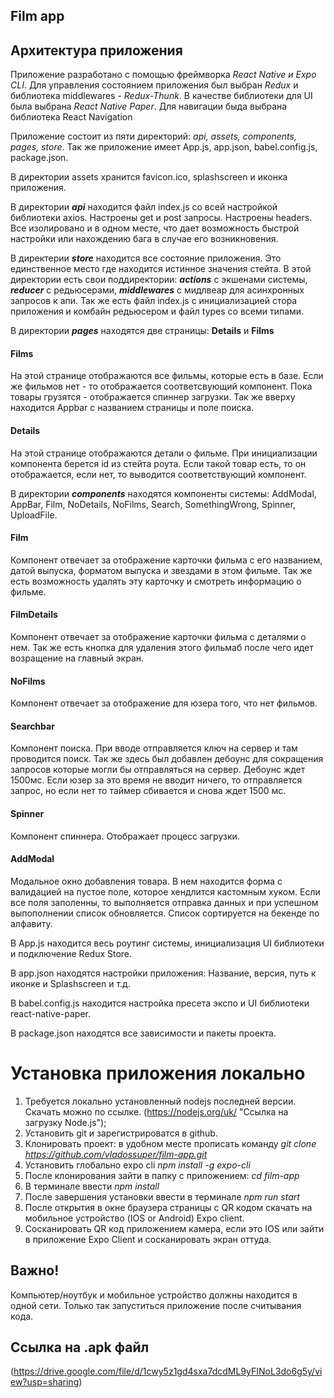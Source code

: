 ## Film app

## Архитектура приложения

Приложение разработано с помощью фреймворка *React Native и Expo CLI*. Для управления состоянием приложения был выбран *Redux* и библиотека middlewares - *Redux-Thunk*. В качестве библиотеки для UI была выбрана *React Native Paper*. Для навигации быда выбрана библиотека React Navigation

Приложение состоит из пяти директорий: *api, assets, components, pages, store*. Так же приложение имеет App.js, app.json, babel.config.js, package.json.

В директории assets хранится favicon.ico, splashscreen и иконка приложения.

В директории ***api*** находится файл index.js со всей настройкой библиотеки axios. Настроены get и post запросы. Настроены headers. Все изолировано и в одном месте, что дает возможность быстрой настройки или нахождению бага в случае его возникновения.

В директерии ***store*** находится все состояние приложения. Это единственное место где находится истинное значения стейта. В этой директории есть свои поддиректории: ***actions*** с экшенами системы, ***reducer*** с редьюсерами, ***middlewares*** с мидлвеар для асинхронных запросов к апи. Так же есть файл index.js с инициализацией стора приложения и комбайн редьюсером и файл types со всеми типами.

В директории ***pages*** находятся две страницы: **Details** и **Films**
#### Films
На этой странице отображаются все фильмы, которые есть в базе. Если же фильмов нет - то отображается соответсвующий компонент. Пока товары грузятся - отображается спиннер загрузки. Так же вверху находится Appbar с названием страницы и поле поиска.
#### Details
На этой странице отображаются детали о фильме. При инициализации компонента берется id из стейта роута. Если такой товар есть, то он отображается, если нет, то выводится соответствующий компонент. 

В директории ***components*** находятся компоненты системы: AddModal, AppBar, Film, NoDetails, NoFilms, Search, SomethingWrong, Spinner, UploadFile.
#### Film
Компонент отвечает за отображение карточки фильма с его названием, датой выпуска, форматом выпуска и звездами в этом фильме. Так же есть возможность удалять эту карточку и смотреть информацию о фильме.
#### FilmDetails
Компонент отвечает за отображение карточки фильма с деталями о нем. Так же есть кнопка для удаления этого фильмаб после чего идет возращение на главный экран.
#### NoFilms 
Компонент отвечает за отображение для юзера того, что нет фильмов.
#### Searchbar
Компонент поиска. При вводе отправляется ключ на сервер и там проводится поиск. Так же здесь был добавлен дебоунс для сокращения запросов которые могли бы отправляться на сервер. Дебоунс ждет 1500мс. Если юзер за это время не вводит ничего, то отправляется запрос, но если нет то таймер сбивается и снова ждет 1500 мс.
#### Spinner
Компонент спиннера. Отображает процесс загрузки.
#### AddModal
Модальное окно добавления товара. В нем находится форма с валидацией на пустое поле, которое хендлится кастомным хуком. Если все поля заполенны, то выполняется отправка данных и при успешном выпополнении список обновляется. Список сортируется на бекенде по алфавиту.

В App.js находится весь роутинг системы, инициализация UI библиотеки и подключение Redux Store.

В app.json находятся настройки приложения: Название, версия, путь к иконке и Splashscreen и т.д.

В babel.config.js находится настройка пресета экспо и UI библиотеки react-native-paper.

В package.json находятся все зависимости и пакеты проекта.

# Установка приложения локально
1. Требуется локально установленный nodejs последней версии. Скачать можно по ссылке. (https://nodejs.org/uk/ "Ссылка на загрузку Node.js");
2. Установить git и зарегистрироватся в github.
3. Клонировать проект: в удобном месте прописать команду *git clone https://github.com/vladossuper/film-app.git*
4. Установить глобально expo cli *npm install -g expo-cli*
5. После клонирования зайти в папку с приложением: *cd film-app*
6. В терминале ввести *npm install*
7. После завершения установки ввести в терминале *npm run start*
8. После открытия в окне браузера страницы с QR кодом скачать на мобильное устройство (IOS or Android) Expo client.
9. Сосканировать QR код приложением камера, если это IOS или зайти в приложение Expo Client и сосканировать экран оттуда.
## Важно! 
Компьютер/ноутбук и мобильное устройство должны находится в одной сети. Только так запуститься приложение после считывания кода. 

## Ссылка на .apk файл
(https://drive.google.com/file/d/1cwy5z1gd4sxa7dcdML9yFINoL3do6g5y/view?usp=sharing)


